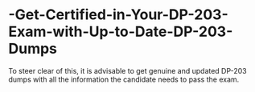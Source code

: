 # -Get-Certified-in-Your-DP-203-Exam-with-Up-to-Date-DP-203-Dumps
To steer clear of this, it is advisable to get genuine and updated DP-203 dumps with all the information the candidate needs to pass the exam. 
